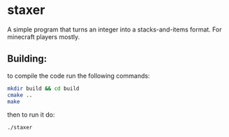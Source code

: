 # staxer
A simple program that turns an integer into a stacks-and-items format. For minecraft players mostly.

## Building:

to compile the code run the following commands:
```bash
mkdir build && cd build
cmake ..
make
```
then to run it do:
```
./staxer
```
